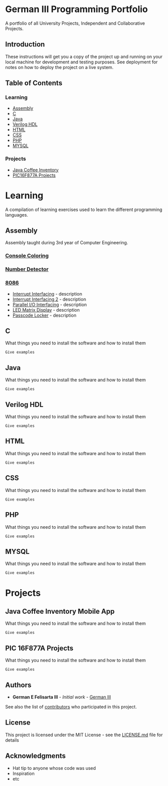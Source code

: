 # **German III Programming Portfolio**
A portfolio of all University Projects, Independent and Collaborative Projects.

## Introduction

These instructions will get you a copy of the project up and running on your local machine for development and testing purposes. See deployment for notes on how to deploy the project on a live system.

## Table of Contents

### **Learning**
- [Assembly](https://github.com/germaniii/German-III-Portfolio#assembly)
- [C](https://github.com/germaniii/German-III-Portfolio#c)
- [Java](https://github.com/germaniii/German-III-Portfolio#java)
- [Verilog HDL](https://github.com/germaniii/German-III-Portfolio#verilog-hdl)
- [HTML](https://github.com/germaniii/German-III-Portfolio#html)
- [CSS](https://github.com/germaniii/German-III-Portfolio#css)
- [PHP](https://github.com/germaniii/German-III-Portfolio#php)
- [MYSQL](https://github.com/germaniii/German-III-Portfolio#mysql)

### **Projects**
- [Java Coffee Inventory](https://github.com/germaniii/German-III-Portfolio#assembly)
- [PIC16F877A Projects](https://github.com/germaniii/German-III-Portfolio#c)

# **Learning**

A compilation of learning exercises used to learn the different programming languages.

Assembly
---------
Assembly taught during 3rd year of Computer Engineering.

### [Console Coloring](https://github.com/germaniii/German-III-Portfolio/tree/codes/Learning/Assembly/Console%20Coloring)
### [Number Detector](https://github.com/germaniii/German-III-Portfolio/tree/codes/Learning/Assembly/Number%20Detector)
### [8086](https://github.com/germaniii/German-III-Portfolio/tree/codes/Learning/Assembly/8086)
* [Interrupt Interfacing](https://github.com/germaniii/German-III-Portfolio/tree/codes/Learning/Assembly/8086/Interrupt%20Interfacing) - description
* [Interrupt Interfacing 2](https://github.com/germaniii/German-III-Portfolio/tree/codes/Learning/Assembly/8086/Interrupt%20Interfacing%202) - description
* [Parallel I/O Interfacing](https://github.com/germaniii/German-III-Portfolio/tree/codes/Learning/Assembly/8086/Parallel%20IO%20Interfacing) - description
* [LED Matrix Display](https://github.com/germaniii/German-III-Portfolio/tree/codes/Learning/Assembly/8086/LED%20Matrix%20Display) - description
* [Passcode Locker](https://github.com/germaniii/German-III-Portfolio/tree/codes/Learning/Assembly/8086/Parallel%20IO%20Interfacing) - description

C
---------
What things you need to install the software and how to install them

```
Give examples
```

Java
---------

What things you need to install the software and how to install them

```
Give examples
```

Verilog HDL
---------

What things you need to install the software and how to install them

```
Give examples
```

HTML
---------

What things you need to install the software and how to install them

```
Give examples
```

CSS
---------

What things you need to install the software and how to install them

```
Give examples
```

PHP
---------

What things you need to install the software and how to install them

```
Give examples
```

MYSQL
---------

What things you need to install the software and how to install them

```
Give examples
```


# **Projects**

Java Coffee Inventory Mobile App
---------

What things you need to install the software and how to install them

```
Give examples
```

PIC 16F877A Projects
---------

What things you need to install the software and how to install them

```
Give examples
```

## Authors

* **German E Felisarta III** - *Initial work* - [German III](https://github.com/germaniii)

See also the list of [contributors](https://github.com/your/project/contributors) who participated in this project.

## License

This project is licensed under the MIT License - see the [LICENSE.md](LICENSE.md) file for details

## Acknowledgments

* Hat tip to anyone whose code was used
* Inspiration
* etc
